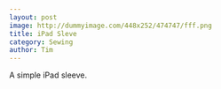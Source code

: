 ```yaml
---
layout: post
image: http://dummyimage.com/448x252/474747/fff.png
title: iPad Sleve
category: Sewing
author: Tim
---
```

A simple iPad sleeve.
